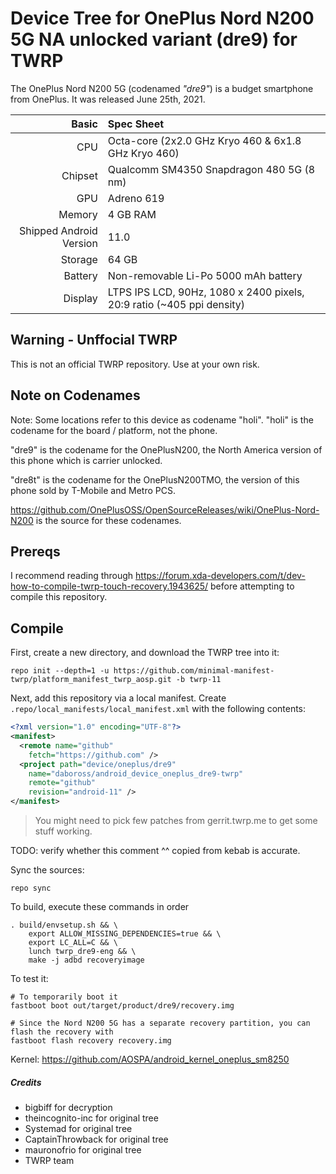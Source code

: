 # Device Tree for OnePlus Nord N200 5G NA unlocked variant (dre9) for TWRP

The OnePlus Nord N200 5G (codenamed _"dre9"_) is a budget smartphone from
OnePlus. It was released June 25th, 2021.

| Basic                   | Spec Sheet                                                            |
| -----:|:----- |
| CPU                     | Octa-core (2x2.0 GHz Kryo 460 & 6x1.8 GHz Kryo 460)                   |
| Chipset                 | Qualcomm SM4350 Snapdragon 480 5G (8 nm)                              |
| GPU                     | Adreno 619                                                            |
| Memory                  | 4 GB RAM                                                              |
| Shipped Android Version | 11.0                                                                  |
| Storage                 | 64 GB                                                                 |
| Battery                 | Non-removable Li-Po 5000 mAh battery                                  |
| Display                 | LTPS IPS LCD, 90Hz, 1080 x 2400 pixels, 20:9 ratio (~405 ppi density) |

## Warning - Unffocial TWRP

This is not an official TWRP repository. Use at your own risk.

## Note on Codenames

Note: Some locations refer to this device as codename "holi". "holi" is the
codename for the board / platform, not the phone.

"dre9" is the codename for the OnePlusN200, the North America version of this
phone which is carrier unlocked.

"dre8t" is the codename for the OnePlusN200TMO, the version of this phone sold
by T-Mobile and Metro PCS.

https://github.com/OnePlusOSS/OpenSourceReleases/wiki/OnePlus-Nord-N200 is the
source for these codenames.

## Prereqs

I recommend reading through
https://forum.xda-developers.com/t/dev-how-to-compile-twrp-touch-recovery.1943625/
before attempting to compile this repository.

## Compile

First, create a new directory, and download the TWRP tree into it:

```
repo init --depth=1 -u https://github.com/minimal-manifest-twrp/platform_manifest_twrp_aosp.git -b twrp-11
```

Next, add this repository via a local manifest. Create
`.repo/local_manifests/local_manifest.xml` with the following contents:

```xml
<?xml version="1.0" encoding="UTF-8"?>
<manifest>
  <remote name="github"
    fetch="https://github.com" />
  <project path="device/oneplus/dre9"
    name="daboross/android_device_oneplus_dre9-twrp"
    remote="github"
    revision="android-11" />
</manifest>
```

> You might need to pick few patches from gerrit.twrp.me to get some stuff working.

TODO: verify whether this comment ^^ copied from kebab is accurate.

Sync the sources:

```
repo sync
```

To build, execute these commands in order

```
. build/envsetup.sh && \
    export ALLOW_MISSING_DEPENDENCIES=true && \
    export LC_ALL=C && \
    lunch twrp_dre9-eng && \
    make -j adbd recoveryimage
```

To test it:

```
# To temporarily boot it
fastboot boot out/target/product/dre9/recovery.img

# Since the Nord N200 5G has a separate recovery partition, you can flash the recovery with
fastboot flash recovery recovery.img
```

Kernel: https://github.com/AOSPA/android_kernel_oneplus_sm8250

##### Credits

- bigbiff for decryption
- theincognito-inc for original tree
- Systemad for original tree
- CaptainThrowback for original tree
- mauronofrio for original tree
- TWRP team
